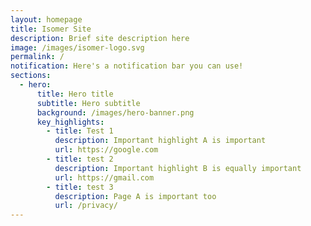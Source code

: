 ```yaml
---
layout: homepage
title: Isomer Site
description: Brief site description here
image: /images/isomer-logo.svg
permalink: /
notification: Here's a notification bar you can use!
sections:
  - hero:
      title: Hero title
      subtitle: Hero subtitle
      background: /images/hero-banner.png
      key_highlights:
        - title: Test 1
          description: Important highlight A is important
          url: https://google.com
        - title: test 2
          description: Important highlight B is equally important
          url: https://gmail.com
        - title: test 3
          description: Page A is important too
          url: /privacy/
---
```

